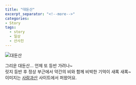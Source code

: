 ```yaml
---
title: "대둔산"
excerpt_separator: "<!--more-->"
categories:
- Story
tags:
  - story
  - 일상
  - 산사진
---
```


![대둔산](/sosimple/images/사람과산_대둔산_새벽산에올라.png)

그리운 대둔산... 언제 또 등반 가려나~   
릿지 등반 후 정상 부근에서 약간의 비와 함께 비박한 기억이 새록 새록~   
이미지는 [사람과산](https://www.sansan.co.kr/news/articleView.html?idxno=21649) 사이트에서 퍼왔어요.   

